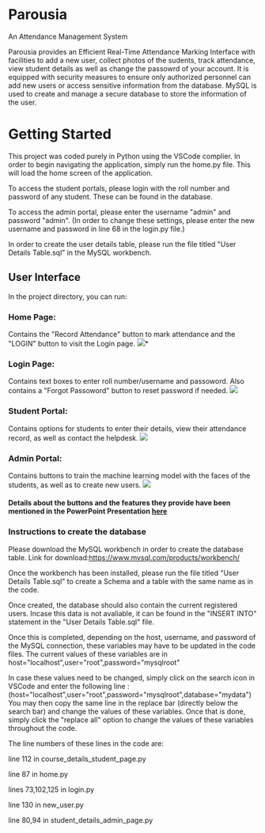 
# Parousia

An Attendance Management System

Parousia provides an Efficient Real-Time Attendance Marking Interface with facilities to add a new user, collect photos of the sudents, track attendance, view student details as well as change the passowrd of your account. It is equipped with security measures to ensure only authorized personnel can add new users or access sensitive information from the database. 
MySQL is used to create and manage a secure database to store the information of the user. 

# Getting Started

This project was coded purely in Python using the VSCode complier. In order to begin navigating the application, simply run the home.py file. This will load the home screen of the application.

To access the student portals, please login with the roll number and password of any student. These can be found in the database. 

To access the admin portal, please enter the username "admin" and password "admin".
(In order to change these settings, please enter the new username and password in line 68 in the login.py file.)

In order to create the user details table, please run the file titled "User Details Table.sql" in the MySQL workbench. 

## User Interface

In the project directory, you can run:

### Home Page:
Contains the "Record Attendance" button to mark attendance and the "LOGIN" button to visit the Login page. 
*![](https://lh4.googleusercontent.com/zmQmQFBt9Yxk5ymRoIEURWGMNfOpwgIn2f4yPORUXFvNTWyw5a9Nup8k3xD0uI3XUWetBukzsj5aFbjZ96lDw4hne2evbItDMc3tEqDqitJ_g7GUE38T-9O_aesFo3bzdGWcZKaiZx0H3mu7_gpSHw)**

### Login Page:
Contains text boxes to enter roll number/username and passoword.
Also contains a "Forgot Passoword" button to reset password if needed. 
**![](https://lh5.googleusercontent.com/Qxsea1ECs6npm_tN2lvfi-TprTnDbUWQJSZsN0YbEZ1bZq5kKKFICJPCUivneO7Cfiajd-bhkdxyp0TBMpcYTxtAy0JAu14rmUiEh1TNmfoY6VbM7PBP4hFNoerEihbog8yObPnZMUu7fKGLLgNOew)**
### Student Portal:
Contains options for students to enter their details, view their attendance record, as well as contact the helpdesk.
**![](https://lh5.googleusercontent.com/ljwL6M74jLwnZt1N18mvzifJZ5gO0J__rRQYpf6uCadGpvnKZUdFW68O6xOt2FsvlYUN6aOAFFkFs26OemK11Ub5npjqhn_yhwY4fWLMaRWmE61vELZMEDBsagwm9fygCoJoAoQBLA_eqA-zNP4aSg)**

### Admin Portal:
Contains buttons to train the machine learning model with the faces of the students, as well as to create new users.
**![](https://lh5.googleusercontent.com/SlmjFvBZ-wkJRvXDQf-JaOoDmAO2KBC6T8xz064sNDrsUcnHR7H8tYeGEWG0z78zyrZ6Bv7X4aMwGekkSWjwo_oNLhpooPlm8OtcfayBMpq1oHpkC3-fgi-UMPOwn2nJad1Qho30O6aCJQtr5hZUOQ)**

#### Details about the buttons and the features they provide have been mentioned in the PowerPoint Presentation [here](https://docs.google.com/presentation/d/1OofOVJxsYGDUSE9mAuSKVmc7j9wqD0u2PBT7uJYNjfU/edit?usp=sharing)

### Instructions to create the database

Please download the MySQL workbench in order to create the database table.
Link for download:https://www.mysql.com/products/workbench/

Once the workbench has been installed, please run the file titled "User Details Table.sql" to create a Schema and a table with the same name as in the code. 

Once created, the database should also contain the current registered users. Incase this data is not avaliable, it can be found in the "INSERT INTO" statement in the "User Details Table.sql" file.

Once this is completed, depending on the host, username, and password of the MySQL connection, these variables may have to be updated in the code files. The current values of these variables are in host="localhost",user="root",password="mysqlroot"

In case these values need to be changed, simply click on the search icon in VSCode and enter the following line : (host="localhost",user="root",password="mysqlroot",database="mydata")
You may then copy the same line in the replace bar (directly below the search bar) and change the values of these variables. 
Once that is done, simply click the "replace all" option to change the values of these variables throughout the code. 

The line numbers of these lines in the code are:

line 112 in course_details_student_page.py

line 87 in home.py

lines 73,102,125 in login.py

line 130 in new_user.py

line 80,94 in student_details_admin_page.py
